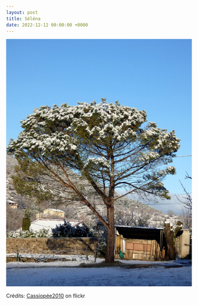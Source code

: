 ```yaml
---
layout: post
title: Séléna
date: 2022-12-12 00:00:00 +0000
---
```


![Séléna](/images/2022-12-12.jpg)

Crédits: [Cassiopée2010](https://www.flickr.com/people/cmoi30/) on flickr
